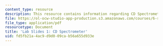 ```yaml
---
content_type: resource
description: This resource contains information regarding CD Spectrometer.
file: https://ol-ocw-studio-app-production.s3.amazonaws.com/courses/6-s079-nanomaker-spring-2013/fd5fb21a4ac9d9d009cab56a655d933e_MIT6_S079S13_lab_slides01.pdf
file_type: application/pdf
resourcetype: Document
title: 'Lab Slides 1: CD Spectrometer'
uid: fd5fb21a-4ac9-d9d0-09ca-b56a655d933e
---
```

